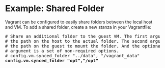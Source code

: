# Example: Shared Folder
Vagrant can be configured to easily share folders between the local host and VM.
To add a shared folder, create a new stanza in your Vagrantfile:
<pre>
# Share an additional folder to the guest VM. The first argument is
# the path on the host to the actual folder. The second argument is
# the path on the guest to mount the folder. And the optional third
# argument is a set of non-required options.
# config.vm.synced_folder "../data", "/vagrant_data"
<b>config.vm.synced_folder "opt","/opt"</b>
</pre>
